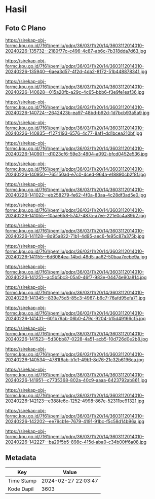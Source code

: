 # Hasil

## Foto C Plano

https://sirekap-obj-formc.kpu.go.id/7f61/pemilu/pdpr/36/03/11/20/14/3603112014010-20240226-135732--2180f77c-c496-4c87-ab6c-7b318dda7d63.jpg

https://sirekap-obj-formc.kpu.go.id/7f61/pemilu/pdpr/36/03/11/20/14/3603112014010-20240226-135940--6aea3d57-4f2d-4da2-8172-51b448878341.jpg

https://sirekap-obj-formc.kpu.go.id/7f61/pemilu/pdpr/36/03/11/20/14/3603112014010-20240226-140628--015a20fb-a29c-4c65-bbb6-f3e9fe1eaf36.jpg

https://sirekap-obj-formc.kpu.go.id/7f61/pemilu/pdpr/36/03/11/20/14/3603112014010-20240226-140724--2642423b-ea97-48bd-b92d-1d7bcb93a5a9.jpg

https://sirekap-obj-formc.kpu.go.id/7f61/pemilu/pdpr/36/03/11/20/14/3603112014010-20240226-140835--f1274193-6576-4c77-8af1-dd1bcea210bf.jpg

https://sirekap-obj-formc.kpu.go.id/7f61/pemilu/pdpr/36/03/11/20/14/3603112014010-20240226-140901--d1023cf6-59e3-4804-a092-bfcd0452e536.jpg

https://sirekap-obj-formc.kpu.go.id/7f61/pemilu/pdpr/36/03/11/20/14/3603112014010-20240226-140950--765150ad-e7c0-4ced-964a-e18890cb2f8f.jpg

https://sirekap-obj-formc.kpu.go.id/7f61/pemilu/pdpr/36/03/11/20/14/3603112014010-20240226-141022--eb258279-fe62-4f0a-83aa-4c28df3ad5e0.jpg

https://sirekap-obj-formc.kpu.go.id/7f61/pemilu/pdpr/36/03/11/20/14/3603112014010-20240226-141055--10aae658-5747-487a-a7ee-221e0c4a89b2.jpg

https://sirekap-obj-formc.kpu.go.id/7f61/pemilu/pdpr/36/03/11/20/14/3603112014010-20240226-141128--8d95a822-71b1-4d95-aec6-fe95c87a375b.jpg

https://sirekap-obj-formc.kpu.go.id/7f61/pemilu/pdpr/36/03/11/20/14/3603112014010-20240226-141155--6d6084ea-14bd-48d5-aa62-50baa7eebe9a.jpg

https://sirekap-obj-formc.kpu.go.id/7f61/pemilu/pdpr/36/03/11/20/14/3603112014010-20240226-141251--ac5b5bc3-05a0-46f7-983e-04474e90a814.jpg

https://sirekap-obj-formc.kpu.go.id/7f61/pemilu/pdpr/36/03/11/20/14/3603112014010-20240226-141345--839e75d5-85c3-4967-b6c7-76afd95efa71.jpg

https://sirekap-obj-formc.kpu.go.id/7f61/pemilu/pdpr/36/03/11/20/14/3603112014010-20240226-141431--601b79ab-06b0-479c-9204-b15d49166cf5.jpg

https://sirekap-obj-formc.kpu.go.id/7f61/pemilu/pdpr/36/03/11/20/14/3603112014010-20240226-141523--5d30bb87-0228-4a51-acb5-10d726d0e2b8.jpg

https://sirekap-obj-formc.kpu.go.id/7f61/pemilu/pdpr/36/03/11/20/14/3603112014010-20240226-140534--4781f6ab-b1c1-49b1-8d76-21c32b6196ca.jpg

https://sirekap-obj-formc.kpu.go.id/7f61/pemilu/pdpr/36/03/11/20/14/3603112014010-20240226-141951--c7735368-802a-40c9-aaaa-6423792ab861.jpg

https://sirekap-obj-formc.kpu.go.id/7f61/pemilu/pdpr/36/03/11/20/14/3603112014010-20240226-142123--e388fe6c-1252-4998-867e-52311be91321.jpg

https://sirekap-obj-formc.kpu.go.id/7f61/pemilu/pdpr/36/03/11/20/14/3603112014010-20240226-142202--ee79cb1e-7679-4191-91bc-f5c58d14b96a.jpg

https://sirekap-obj-formc.kpu.go.id/7f61/pemilu/pdpr/36/03/11/20/14/3603112014010-20240226-142227--ba29f5b5-898c-415d-aba0-c34b00ff6a08.jpg


## Metadata

| Key        | Value               |
| ---------- | ------------------- |
| Time Stamp | 2024-02-27 22:03:47 |
| Kode Dapil | 3603                |



